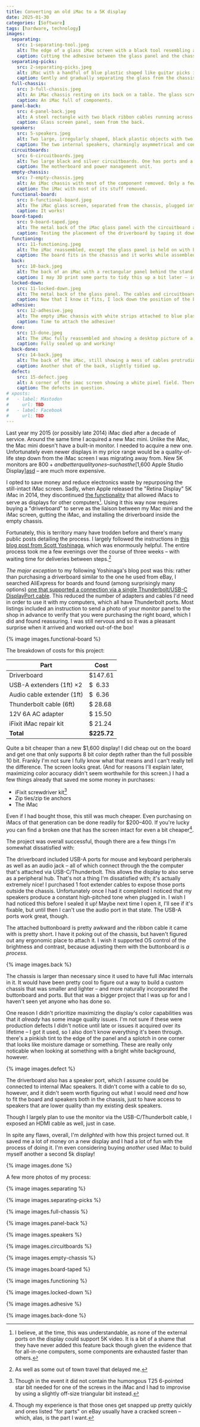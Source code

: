 ```yaml
---
title: Converting an old iMac to a 5K display
date: 2025-01-30
categories: [Software]
tags: [hardware, technology]
images:
  separating:
    src: 1-separating-tool.jpeg
    alt: The edge of a glass iMac screen with a black tool resembling a plastic pizza cutter being run along the edge between glass and aluminum.
    caption: Cutting the adhesive between the glass panel and the chassis using an [iFixit iMac fix kit](https://www.ifixit.com/products/imac-intel-27-2012-2019-adhesive-strips).
  separating-picks:
    src: 2-separating-picks.jpeg
    alt: iMac with a handful of blue plastic shaped like guitar picks inserted at various points around the edge of the displace, separating the glass from the aluminum.
    caption: Gently and gradually separating the glass from the chassis with [iFixit Opening Picks](https://www.ifixit.com/products/ifixit-opening-picks-set-of-6).
  full-chassis:
    src: 3-full-chassis.jpeg
    alt: An iMac chassis resting on its back on a table. The glass screen has been removed, exposing a number of black circuitboards and black plastic parts. The internals are a bit dusty.
    caption: An iMac full of components.
  panel-back:
    src: 4-panel-back.jpeg
    alt: A steel rectangle with two black ribbon cables running across it. It is edged with a perimeter of black glass.
    caption: Glass screen panel, seen from the back.
  speakers:
    src: 5-speakers.jpeg
    alt: Two large, irregularly shaped, black plastic objects with two speaker drivers on each—one on the bottom and one in the middle. They appear contoured to fit in the sides of a rounded iMac chassis.
    caption: The two internal speakers, charmingly asymmetrical and contoured to fit inside the iMac.
  circuitboards:
    src: 6-circuitboards.jpeg
    alt: Two large black and silver circuitboards. One has ports and a large grill attached. The other has copper coils and large capacitors.
    caption: The motherboard and power management unit.
  empty-chassis:
    src: 7-empty-chassis.jpeg
    alt: An iMac chassis with most of the component removed. Only a few stray wires remain.
    caption: The iMac with most of its stuff removed.
  functional-board:
    src: 8-functional-board.jpeg
    alt: The iMac glass screen, separated from the chassis, plugged into a green circuitboard with cables extending from it. On the screen is an image from a TV show and a configuration panel.
    caption: It works!
  board-taped:
    src: 9-board-taped.jpeg
    alt: The metal back of the iMac glass panel with the circuitboard and cables taped off to one side with blue painters tape.
    caption: Testing the placement of the driverboard by taping it down before holding the panel on the chassis.
  functioning:
    src: 11-functioning.jpeg
    alt: The iMac reassembled, except the glass panel is held on with blue painters tape running across the width of the screen.
    caption: The board fits in the chassis and it works while assembled! This was just testing though, so I'm holding it on with tape so it doesn't fall off and shatter, since there's no adhesive yet.
  back:
    src: 10-back.jpeg
    alt: The back of an iMac with a rectangular panel behind the stand removed from the chassis. A mess of cables and a green circuitboard extend from out the rectangular hole.
    caption: I may 3D print some parts to tidy this up a bit later – in fact you can already see that I printed a backing for the buttonboard to make it sturdier.
  locked-down:
    src: 11-locked-down.jpeg
    alt: The metal back of the glass panel. The cables and circuitboard are now all stuck down to the panel with double-sided tape and zip-tie anchors.
    caption: Now that I know it fits, I lock down the position of the board and cables with double-sided tape and zip ties. (I 3D printed the [zip tie anchors](https://www.printables.com/model/132296-zip-tie-anchor)!)
  adhesive:
    src: 12-adhesive.jpeg
    alt: The empty iMac chassis with white strips attached to blue plastic numbered labels around the edge.
    caption: Time to attach the adhesive!
  done:
    src: 13-done.jpeg
    alt: The iMac fully reassembled and showing a desktop picture of a forest with a macOS System Settings window centered on the screen.
    caption: Fully sealed up and working!
  back-done:
    src: 14-back.jpeg
    alt: The back of the iMac, still showing a mess of cables protruding from a rectangular hole. They're slightly tidied with cable holders.
    caption: Another shot of the back, slightly tidied up.
  defect:
    src: 15-defect.jpeg
    alt: A corner of the imac screen showing a white pixel field. There's a pinkish tint at the edges and a slightly darkened splotch.
    caption: The defects in question.
# xposts:
#   - label: Mastodon
#     url: TBD
#   - label: Facebook
#     url: TBD
---
```


Last year my 2015 (or possibly late 2014) iMac died after a decade of service. Around the same time I acquired a new Mac mini. Unlike the iMac, the Mac mini doesn't have a built-in monitor. I needed to acquire a new one. Unfortunately even newer displays in my price range would be a quality-of-life step down from the iMac screen I was migrating away from. New 5K monitors are $800+ and better quality ones – such as the [$1,600 Apple Studio Display][asd] – are much more expensive.

[asd]: https://www.apple.com/studio-display/

I opted to save money and reduce electronics waste by repurposing the still-intact iMac screen. Sadly, when Apple released the "Retina Display" 5K iMac in 2014, they discontinued [the functionality][target display] that allowed iMacs to serve as displays for other computers[^1]. Using it this way now requires buying a "driverboard" to serve as the liaison between my Mac mini and the iMac screen, gutting the iMac, and installing the driverboard inside the empty chassis.

[^1]: I believe, at the time, this was understandable, as none of the external ports on the display could support 5K video. It is a bit of a shame that they have never added this feature back though given the evidence that for all-in-one computers, some components are exhausted faster than others.

[target display]: https://support.apple.com/en-us/105126

Fortunately, this is territory many have trodden before and there's many public posts detailing the process. I largely followed the instructions in [this blog post from Scott Yoshinaga][omp post], which was enormously helpful. The entire process took me a few evenings over the course of three weeks – with waiting time for deliveries between steps.[^2]

[omp post]: https://ohmypizza.com/2023/04/converting-a-5k-imac-into-an-external-5k-display

[^2]: As well as some out of town travel that delayed me.

*The major exception* to my following Yoshinaga's blog post was this: rather than purchasing a driverboard similar to the one he used from eBay, I searched AliExpress for boards and found (among surprisingly many options) [one that supported a connection via a single Thunderbolt/USB-C DisplayPort cable][driverboard]. This reduced the number of adapters and cables I'd need in order to use it with my computers, which all have Thunderbolt ports. Most listings included an instruction to send a photo of your monitor panel to the shop in advance to verify that you were purchasing the right board, which I did and found reassuring. I was still nervous and so it was a pleasant surprise when it arrived and worked out-of-the box!

{% image images.functional-board %}

[driverboard]: https://www.aliexpress.us/item/3256806199842016.html?spm=a2g0o.order_list.order_list_main.5.f58b1802yMVsFj&gatewayAdapt=glo2usa

The breakdown of costs for this project:

<!-- note the no-break spaces in this table to preserve $ alignment -->

| Part                        | Cost        |
|-----------------------------|-------------|
| Driverboard                 |   $147.61   |
| USB-A extenders (1ft) ×2    |   $  6.33   |
| Audio cable extender (1ft)  |   $  6.36   |
| Thunderbolt cable (6ft)     |   $ 28.68   |
| 12V 6A AC adapter           |   $ 15.50   |
| iFixit iMac repair kit      |   $ 21.24   |
| **Total**                   | **$225.72** |

Quite a bit cheaper than a new $1,600 display! I did cheap out on the board and get one that only supports 8 bit color depth rather than the full possible 10 bit. Frankly I'm not sure I fully know what that means and I can't really tell the difference. The screen looks great. (And for reasons I'll explain later, maximizing color accuracy didn't seem worthwhile for this screen.) I had a few things already that saved me some money in purchases:

* iFixit screwdriver kit[^3]
* Zip ties/zip tie anchors
* The iMac

[^3]: Though in the event it did not contain the humongous T25 6-pointed star bit needed for one of the screws in the iMac and I had to improvise by using a slightly off-size triangular bit instead.

Even if I had bought those, this still was much cheaper. Even purchasing on iMacs of that generation can be done readily for $200–400. If you're lucky you can find a broken one that has the screen intact for even a bit cheaper[^4].

[^4]: Though my experience is that those ones get snapped up pretty quickly and ones listed "for parts" on eBay usually have a cracked screen – which, alas, is the part I want.

The project was overall successful, though there are a few things I'm somewhat dissatisfied with:

The driverboard included USB-A ports for mouse and keyboard peripherals as well as an audio jack – all of which connect through the the computer that's attached via USB-C/Thunderbolt. This allows the display to also serve as a peripheral hub. That's not a thing I'm dissatisfied with; it's actually extremely nice! I purchased 1 foot extender cables to expose those ports outside the chassis. Unfortunately once I had it completed I noticed that my speakers produce a constant high-pitched tone when plugged in. I wish I had noticed this before I sealed it up! Maybe next time I open it, I'll see if it's fixable, but until then I can't use the audio port in that state. The USB-A ports work great, though.

The attached buttonboard is pretty awkward and the ribbon cable it came with is pretty short. I have it poking out of the chassis, but haven't figured out any ergonomic place to attach it. I wish it supported OS control of the brightness and contrast, because adjusting them with the buttonboard is *a process.*

{% image images.back %}

The chassis is larger than necessary since it used to have full iMac internals in it. It would have been pretty cool to figure out a way to build a custom chassis that was smaller and lighter – and more naturally incorporated the buttonboard and ports. But that was a bigger project that I was up for and I haven't seen yet anyone who has done so.

One reason I didn't prioritize maximizing the display's color capabilities was that it *already* has some image quality issues. I'm not sure if these were production defects I didn't notice until late or issues it acquired over its lifetime – I got it used, so I also don't know everything it's been through. there's a pinkish tint to the edge of the panel and a splotch in one corner that looks like moisture damage or something. These are really only noticable when looking at something with a bright white background, however.

{% image images.defect %}

The driverboard also has a speaker port, which I assume could be connected to internal iMac speakers. It didn't come with a cable to do so, however, and it didn't seem worth figuring out what I would need *and* how to fit the board and speakers both in the chassis, just to have access to speakers that are lower quality than my existing desk speakers.

Though I largely plan to use the monitor via the USB-C/Thunderbolt cable, I exposed an HDMI cable as well, just in case.

In spite any flaws, overall, I'm *delighted* with how this project turned out. It saved me a lot of money on a new display and I had a lot of fun with the process of doing it. I'm even considering buying *another* used iMac to build myself another a second 5k display!

{% image images.done %}

A few more photos of my process:

{% image images.separating %}

{% image images.separating-picks %}

{% image images.full-chassis %}

{% image images.panel-back %}

{% image images.speakers %}

{% image images.circuitboards %}

{% image images.empty-chassis %}

{% image images.board-taped %}

{% image images.functioning %}

{% image images.locked-down %}

{% image images.adhesive %}

{% image images.back-done %}
